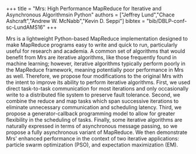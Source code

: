 +++
title =  "Mrs: High Performance MapReduce for Iterative and Asynchronous Algorithmsin Python"
authors = ["Jeffrey Lund","Chace Ashcraft","Andrew W. McNabb","Kevin D. Seppi"]
bibtex = "bib/DBLP-conf-sc-LundAMS16"
+++

Mrs is a lightweight Python-based MapReduce implementation designed to make MapReduce programs easy to write and quick to run, particularly useful for research and academia. A common set of algorithms that would benefit from Mrs are iterative algorithms, like those frequently found in machine learning; however, iterative algorithms typically perform poorly in the MapReduce framework, meaning potentially poor performance in Mrs as well. Therefore, we propose four modifications to the original Mrs with the intent to improve its ability to perform iterative algorithms. First, we used direct task-to-task communication for most iterations and only occasionally write to a distributed file system to preserve fault tolerance. Second, we combine the reduce and map tasks which span successive iterations to eliminate unnecessary communication and scheduling latency. Third, we propose a generator-callback programming model to allow for greater flexibility in the scheduling of tasks. Finally, some iterative algorithms are naturally expressed in terms of asynchronous message passing, so we propose a fully asynchronous variant of MapReduce. We then demonstrate Mrs' enhanced performance in the context of two iterative applications: particle swarm optimization (PSO), and expectation maximization (EM).
